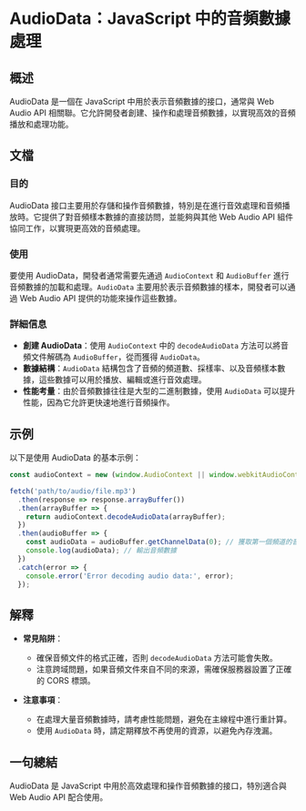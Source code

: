<!--
Meta Description: # AudioData：JavaScript 中的音頻數據處理 ## 概述 AudioData 是一個在 JavaScript 中用於表示音頻數據的接口，通常與 Web Audio API 相關聯。它允許開發者創建、操作和處理音頻數據，以實現高效的音頻播放和處理功能。 ## 文檔 ### 目的 Au...
Meta Keywords: audiodata, audio, audiocontext, javascript, web
-->

# AudioData：JavaScript 中的音頻數據處理

## 概述
AudioData 是一個在 JavaScript 中用於表示音頻數據的接口，通常與 Web Audio API 相關聯。它允許開發者創建、操作和處理音頻數據，以實現高效的音頻播放和處理功能。

## 文檔
### 目的
AudioData 接口主要用於存儲和操作音頻數據，特別是在進行音效處理和音頻播放時。它提供了對音頻樣本數據的直接訪問，並能夠與其他 Web Audio API 組件協同工作，以實現更高效的音頻處理。

### 使用
要使用 AudioData，開發者通常需要先通過 `AudioContext` 和 `AudioBuffer` 進行音頻數據的加載和處理。`AudioData` 主要用於表示音頻數據的樣本，開發者可以通過 Web Audio API 提供的功能來操作這些數據。

### 詳細信息
- **創建 AudioData**：使用 `AudioContext` 中的 `decodeAudioData` 方法可以將音頻文件解碼為 `AudioBuffer`，從而獲得 `AudioData`。
- **數據結構**：`AudioData` 結構包含了音頻的頻道數、採樣率、以及音頻樣本數據，這些數據可以用於播放、編輯或進行音效處理。
- **性能考量**：由於音頻數據往往是大型的二進制數據，使用 `AudioData` 可以提升性能，因為它允許更快速地進行音頻操作。

## 示例
以下是使用 AudioData 的基本示例：

```javascript
const audioContext = new (window.AudioContext || window.webkitAudioContext)();

fetch('path/to/audio/file.mp3')
  .then(response => response.arrayBuffer())
  .then(arrayBuffer => {
    return audioContext.decodeAudioData(arrayBuffer);
  })
  .then(audioBuffer => {
    const audioData = audioBuffer.getChannelData(0); // 獲取第一個頻道的音頻數據
    console.log(audioData); // 輸出音頻數據
  })
  .catch(error => {
    console.error('Error decoding audio data:', error);
  });
```

## 解釋
- **常見陷阱**：
  - 確保音頻文件的格式正確，否則 `decodeAudioData` 方法可能會失敗。
  - 注意跨域問題，如果音頻文件來自不同的來源，需確保服務器設置了正確的 CORS 標頭。
  
- **注意事項**：
  - 在處理大量音頻數據時，請考慮性能問題，避免在主線程中進行重計算。
  - 使用 `AudioData` 時，請定期釋放不再使用的資源，以避免內存洩漏。

## 一句總結
AudioData 是 JavaScript 中用於高效處理和操作音頻數據的接口，特別適合與 Web Audio API 配合使用。